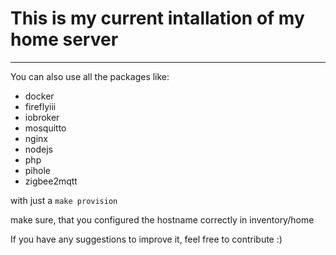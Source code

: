 # This is my current intallation of my home server
---

You can also use all the packages like:

- docker
- fireflyiii
- iobroker
- mosquitto
- nginx
- nodejs
- php
- pihole
- zigbee2mqtt

with just a `make provision`

make sure, that you configured the hostname correctly in inventory/home

If you have any suggestions to improve it, feel free to contribute :)
